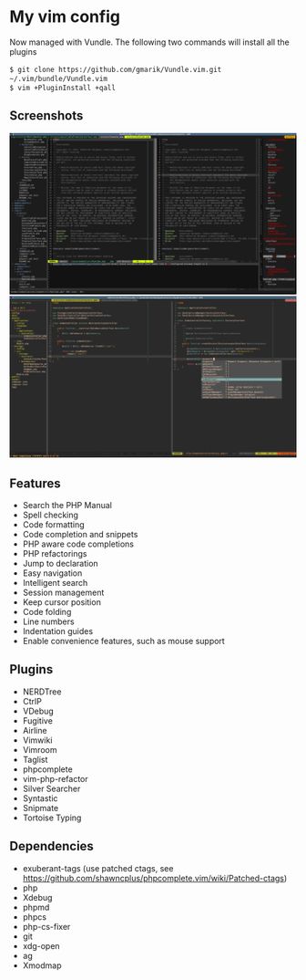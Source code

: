 # My vim config

Now managed with Vundle. The following two commands will install all the plugins

    $ git clone https://github.com/gmarik/Vundle.vim.git ~/.vim/bundle/Vundle.vim 
    $ vim +PluginInstall +qall

## Screenshots

![screenshot](/vim.png)
![screenshot](/vim2.png)

## Features

* Search the PHP Manual
* Spell checking
* Code formatting
* Code completion and snippets
* PHP aware code completions
* PHP refactorings
* Jump to declaration
* Easy navigation
* Intelligent search
* Session management
* Keep cursor position
* Code folding
* Line numbers
* Indentation guides
* Enable convenience features, such as mouse support

## Plugins

* NERDTree
* CtrlP
* VDebug
* Fugitive
* Airline
* Vimwiki
* Vimroom
* Taglist
* phpcomplete
* vim-php-refactor
* Silver Searcher
* Syntastic
* Snipmate
* Tortoise Typing

## Dependencies

* exuberant-tags (use patched ctags, see https://github.com/shawncplus/phpcomplete.vim/wiki/Patched-ctags)
* php
* Xdebug
* phpmd
* phpcs
* php-cs-fixer
* git
* xdg-open
* ag
* Xmodmap
